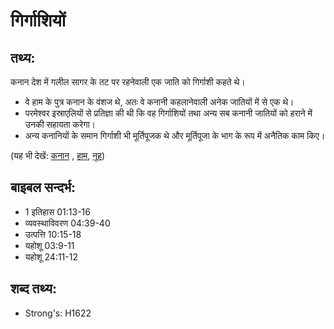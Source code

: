 # गिर्गाशियों #

## तथ्य: ##

कनान देश में गलील सागर के तट पर रहनेवाली एक जाति को गिर्गाशी कहते थे। 

* वे हाम के पुत्र कनान के वंशज थे, अतः वे कनानी कहलानेवाली अनेक जातियों में से एक थे।
* परमेश्वर इस्राएलियों से प्रतिज्ञा की थी कि वह गिर्गाशियों तथा अन्य सब कनानी जातियों को हराने में उनकी सहायता करेगा।
* अन्य कनानियों के समान गिर्गाशी भी मूर्तिपूजक थे और मूर्तिपूजा के भाग के रूप में अनैतिक काम किए।

(यह भी देखें: [कनान](../canaan.md) , [हाम](../ham.md), [नूह](../noah.md))

## बाइबल सन्दर्भ: ##

* 1 इतिहास 01:13-16
* व्यवस्थाविवरण 04:39-40
* उत्पत्ति 10:15-18
* यहोशू 03:9-11
* यहोशू 24:11-12

## शब्द तथ्य: ##

* Strong's: H1622
